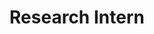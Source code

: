 ---
collection: industry
permalink: /industry/2017-kuartis
company: "Computer Vision Lab ETH Zurich"
location: "Zurich"
title: "Research Intern"
dates: "Jun, 2017 - Sep, 2017"
---